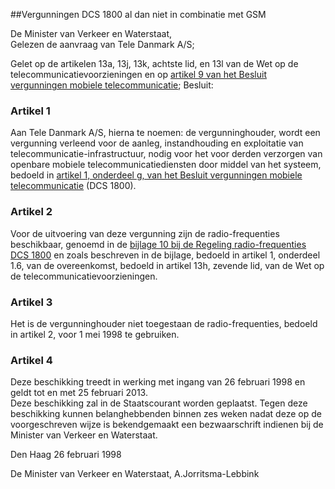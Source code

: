 <meta http-equiv='Content-Type' content='text/html; charset=utf-8' />

##Vergunningen DCS 1800 al dan niet in combinatie met GSM

De Minister van Verkeer en Waterstaat,  
Gelezen de aanvraag van Tele Danmark A/S;

Gelet op de artikelen 13a, 13j, 13k, achtste lid, en 13l van de Wet op de telecommunicatievoorzieningen en op [artikel 9 van het Besluit vergunningen mobiele telecommunicatie](../../../../../../../../../../../../AMvB/besluit/vergunningen/mobiele/telecommunicatie/BWBR0006857/README.md);
Besluit:    

### Artikel  1  

Aan Tele Danmark A/S, hierna te noemen: de vergunninghouder, wordt een vergunning verleend voor de aanleg, instandhouding en exploitatie van telecommunicatie-infrastructuur, nodig voor het voor derden verzorgen van openbare mobiele telecommunicatiediensten door middel van het systeem, bedoeld in [artikel 1, onderdeel g, van het Besluit vergunningen mobiele telecommunicatie](../../../../../../../../../../../../AMvB/besluit/vergunningen/mobiele/telecommunicatie/BWBR0006857/README.md) (DCS 1800).  

### Artikel  2  

Voor de uitvoering van deze vergunning zijn de radio-frequenties beschikbaar, genoemd in de [bijlage 10 bij de Regeling radio-frequenties DCS 1800](../../../../../../../../../../../../ministeriele-regeling/regeling/radio-frequenties/dcs/1800/BWBR0009046/README.md) en zoals beschreven in de bijlage, bedoeld in artikel 1, onderdeel 1.6, van de overeenkomst, bedoeld in artikel 13h, zevende lid, van de Wet op de telecommunicatievoorzieningen.  

### Artikel  3  

Het is de vergunninghouder niet toegestaan de radio-frequenties, bedoeld in artikel 2, voor 1 mei 1998 te gebruiken.  

### Artikel  4  

Deze beschikking treedt in werking met ingang van 26 februari 1998 en geldt tot en met 25 februari 2013.  
Deze beschikking zal in de Staatscourant worden geplaatst. Tegen deze beschikking kunnen belanghebbenden binnen zes weken nadat deze op de voorgeschreven wijze is bekendgemaakt een bezwaarschrift indienen bij de Minister van Verkeer en Waterstaat.   

Den Haag 
26 februari 1998    

De 
Minister van Verkeer en Waterstaat, 
A.Jorritsma-Lebbink    

